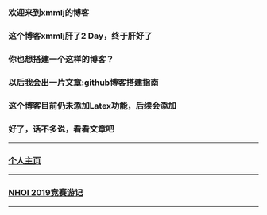 ### 欢迎来到xmmlj的博客

### 这个博客xmmlj肝了2 Day，终于肝好了

### 你也想搭建一个这样的博客？

### 以后我会出一片文章:github博客搭建指南

### 这个博客目前仍未添加Latex功能，后续会添加

### 好了，话不多说，看看文章吧


---

### [个人主页](https://xmmlj.github.io/个人主页)

---

### [NHOI 2019竞赛游记](https://xmmlj.github.io/NHOI%202019游记)

---
